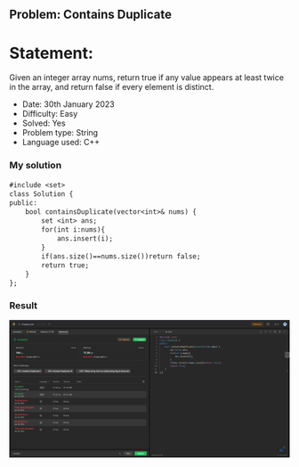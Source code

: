 ## Problem: Contains Duplicate

# Statement:

<p>
Given an integer array nums, return true if any value appears at least twice in the array, and return false if every element is distinct.
</p>

- Date: 30th January 2023
- Difficulty: Easy
- Solved: Yes
- Problem type: String
- Language used: C++

### My solution

```
#include <set>
class Solution {
public:
    bool containsDuplicate(vector<int>& nums) {
        set <int> ans;
        for(int i:nums){
            ans.insert(i);
        }
        if(ans.size()==nums.size())return false;
        return true;
    }
};
```

### Result

<img src="../images/problem217.jpg">
